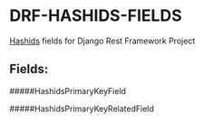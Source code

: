 DRF-HASHIDS-FIELDS
==================

[Hashids]([http://hashids.org/) fields for Django Rest Framework Project

Fields:
----------------

#####HashidsPrimaryKeyField

#####HashidsPrimaryKeyRelatedField

